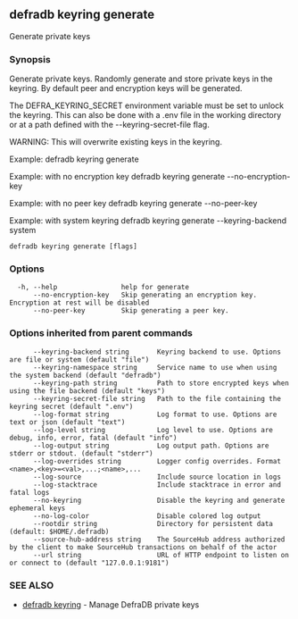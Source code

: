 ## defradb keyring generate

Generate private keys

### Synopsis

Generate private keys.
Randomly generate and store private keys in the keyring.
By default peer and encryption keys will be generated.

The DEFRA_KEYRING_SECRET environment variable must be set to unlock the keyring.
This can also be done with a .env file in the working directory or at a path
defined with the --keyring-secret-file flag.

WARNING: This will overwrite existing keys in the keyring.

Example:
  defradb keyring generate

Example: with no encryption key
  defradb keyring generate --no-encryption-key

Example: with no peer key
  defradb keyring generate --no-peer-key

Example: with system keyring
  defradb keyring generate --keyring-backend system

```
defradb keyring generate [flags]
```

### Options

```
  -h, --help                help for generate
      --no-encryption-key   Skip generating an encryption key. Encryption at rest will be disabled
      --no-peer-key         Skip generating a peer key.
```

### Options inherited from parent commands

```
      --keyring-backend string       Keyring backend to use. Options are file or system (default "file")
      --keyring-namespace string     Service name to use when using the system backend (default "defradb")
      --keyring-path string          Path to store encrypted keys when using the file backend (default "keys")
      --keyring-secret-file string   Path to the file containing the keyring secret (default ".env")
      --log-format string            Log format to use. Options are text or json (default "text")
      --log-level string             Log level to use. Options are debug, info, error, fatal (default "info")
      --log-output string            Log output path. Options are stderr or stdout. (default "stderr")
      --log-overrides string         Logger config overrides. Format <name>,<key>=<val>,...;<name>,...
      --log-source                   Include source location in logs
      --log-stacktrace               Include stacktrace in error and fatal logs
      --no-keyring                   Disable the keyring and generate ephemeral keys
      --no-log-color                 Disable colored log output
      --rootdir string               Directory for persistent data (default: $HOME/.defradb)
      --source-hub-address string    The SourceHub address authorized by the client to make SourceHub transactions on behalf of the actor
      --url string                   URL of HTTP endpoint to listen on or connect to (default "127.0.0.1:9181")
```

### SEE ALSO

* [defradb keyring](defradb_keyring.md)	 - Manage DefraDB private keys


